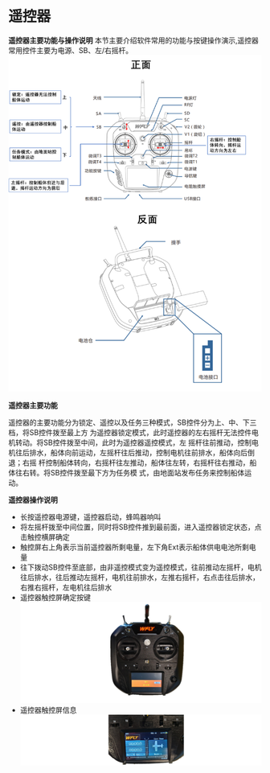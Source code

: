 # 遥控器
**遥控器主要功能与操作说明**
本节主要介绍软件常用的功能与按键操作演示,遥控器常用控件主要为电源、SB、左/右摇杆。
![FrontAndBack](images/FrontAndBack.png)


**遥控器主要功能**

遥控器的主要功能分为锁定、遥控以及任务三种模式，SB控件分为上、中、下三档，将SB控件拨至最上方
为遥控器锁定模式，此时遥控器的左右摇杆无法控件电机转动。将SB控件拨至中间，此时为遥控器遥控模式，左
摇杆往前推动，控制电机往后排水，船体向前运动，左摇杆往后推动，控制电机往前排水，船体向后倒退；右摇
杆控制船体转向，右摇杆往左推动，船体往左转，右摇杆往右推动，船体往右转。将SB控件拨至最下方为任务模
式，由地面站发布任务来控制船体运动。


**遥控器操作说明**

* 长按遥控器电源键，遥控器启动，蜂鸣器响叫  
* 将左摇杆拨至中间位置，同时将SB控件推到最前面，进入遥控器锁定状态，点击触控横屏确定  
* 触控屏右上角表示当前遥控器所剩电量，左下角Ext表示船体供电电池所剩电量  
* 往下拨动SB控件至底部，由非遥控模式变为遥控模式，往前推动左摇杆，电机往后排水，往后推动左摇杆，电机往前排水，左推右摇杆，右点击往后排水，右推右摇杆，左电机往后排水  
* 遥控器触控屏确定按键
![RealRrontPicture](images/RealRrontPicture.png)    
* 遥控器触控屏信息
![Information](images/Information.png)
    
